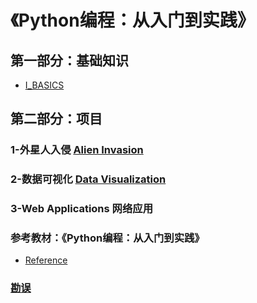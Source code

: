 # 《Python编程：从入门到实践》


## 第一部分：基础知识
- [I_BASICS](https://github.com/anliux/Python-Crash-Course/tree/master/src/PartI_Basics)


## 第二部分：项目
### 1-外星人入侵 [Alien Invasion](https://github.com/anliux/Python-Crash-Course/tree/master/src/PartII_Project_1_AlienInvasion)
### 2-数据可视化 [Data Visualization](https://github.com/anliux/Python_Crash_Course/tree/master/src/PartII_Project_2_DataVisualization)
### 3-Web Applications 网络应用


### 参考教材：《Python编程：从入门到实践》
- [Reference](https://github.com/anliux/Python-Crash-Course/tree/master/docs)


### [勘误](https://nostarch.com/pythoncrashcourse)
